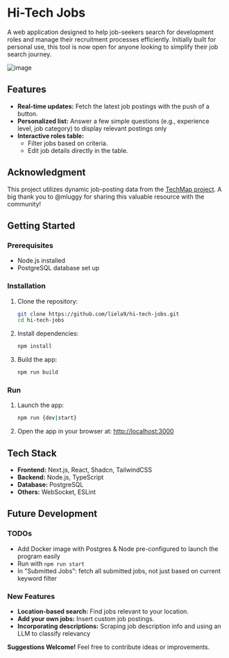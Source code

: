 # Hi-Tech Jobs

A web application designed to help job-seekers search for development roles and manage their recruitment processes efficiently. Initially built for personal use, this tool is now open for anyone looking to simplify their job search journey.

![image](https://github.com/user-attachments/assets/ea48b3c2-8958-47ad-9524-554fdfff4379)

## Features

- **Real-time updates:** Fetch the latest job postings with the push of a button.
- **Personalized list:** Answer a few simple questions (e.g., experience level, job category) to display relevant postings only
- **Interactive roles table:**
  - Filter jobs based on criteria.
  - Edit job details directly in the table.


## **Acknowledgment**

This project utilizes dynamic job-posting data from the [TechMap project](https://github.com/mluggy/techmap/tree/main/jobs). A big thank you to @mluggy for sharing this valuable resource with the community!


## Getting Started

### Prerequisites
- Node.js installed
- PostgreSQL database set up


### Installation

1. Clone the repository:
   ```bash
   git clone https://github.com/liela9/hi-tech-jobs.git
   cd hi-tech-jobs
   ```

2. Install dependencies:
   ```bash
   npm install
   ```

3. Build the app:
   ```bash
   npm run build
   ```

### Run
1. Launch the app:
   ```bash
   npm run {dev|start}
   ```
2. Open the app in your browser at:
   [http://localhost:3000](http://localhost:3000)


## Tech Stack
- **Frontend:** Next.js, React, Shadcn, TailwindCSS
- **Backend:** Node.js, TypeScript
- **Database:** PostgreSQL
- **Others:** WebSocket, ESLint


## Future Development

### TODOs
- Add Docker image with Postgres & Node pre-configured to launch the program easily
- Run with `npm run start`
- In "Submitted Jobs": fetch all submitted jobs, not just based on current keyword filter

### New Features
- **Location-based search:** Find jobs relevant to your location.
- **Add your own jobs:** Insert custom job postings.
- **Incorporating descriptions:** Scraping job description info and using an LLM to classify relevancy

**Suggestions Welcome!** Feel free to contribute ideas or improvements.

